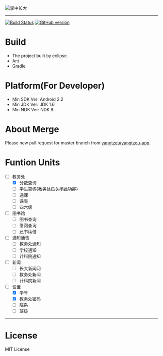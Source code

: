 ![掌中长大](https://raw.github.com/duguying/yuol-app/master/logo.png) 

----------
[![Build Status](https://travis-ci.org/yangtzeu/yangtzeu-app.png?branch=master)](https://travis-ci.org/yangtzeu/yangtzeu-app)
[![GitHub version](https://badge.fury.io/gh/yangtzeu%2Fyangtzeu-app.png)](http://badge.fury.io/gh/yangtzeu%2Fyangtzeu-app)

# Build #

- The project built by eclipse.
- Ant
- Gradle

# Platform(For Developer) #
- Min SDK Ver: Android 2.2
- Min JDK Ver: JDK 1.6
- Min NDK Ver: NDK 8

# About Merge

Please new pull request for master branch from [yangtzeu/yangtzeu-app](https://github.com/yangtzeu/yangtzeu-app "yangtzeu-app").

# Funtion Units #

- [ ] 教务处
	- [x] 分数查询
	- [ ] ~~学生查询(教务处已关闭此功能)~~
	- [ ] 选课
	- [ ] 课表
	- [ ] 四六级
- [ ] 图书馆
	- [ ] 图书查询
	- [ ] 借阅查询
	- [ ] 还书续借
- [ ] 通知通告
	- [ ] 教务处通知
	- [ ] 学校通知
	- [ ] 计科院通知
- [ ] 新闻
	- [ ] 长大新闻网
	- [ ] 教务处新闻
	- [ ] 计科院新闻
- [ ] 设置
	- [x] 学号
	- [x] 教务处密码
	- [ ] 院系
	- [ ] 班级

----------

# License #
MIT License


